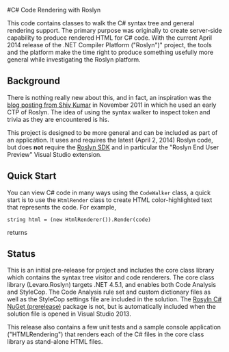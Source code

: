 #C# Code Rendering with Roslyn

This code contains classes to walk the C# syntax tree and general rendering support. The primary purpose was originally to create 
server-side capability to produce rendered HTML for C# code. With the current April 2014 release of the .NET Compiler Platform 
("Roslyn")" project, the tools and the platform make the time right to produce something usefully more general while investigating 
the Roslyn platform.

## Background ##
There is nothing really new about this, and in fact, an inspiration was the 
[blog posting from Shiv Kumar](http://www.matlus.com/c-to-html-syntax-highlighter-using-roslyn/ "C# to Html Syntax Highlighter using Roslyn") 
in November 2011 in which he used an early CTP of Roslyn. The idea of using the syntax walker to inspect token and trivia as they 
are encountered is his.

This project is designed to be more general and can be included as part of an application. It uses and requires the latest 
(April 2, 2014) Roslyn code, but does **not** require the 
[Roslyn SDK](http://roslyn.codeplex.com/ "The open source Roslyn compiler platform project") and in particular the 
"Roslyn End User Preview" Visual Studio extension.

## Quick Start ##
You can view C# code in many ways using the <code>CodeWalker</code> class, a quick start is to use the <code>HtmlRender</code>
class to create HTML color-highlighted text that represents the code. For example, 

    string html = (new HtmlRenderer()).Render(code)

returns

## Status ##
This is an initial pre-release for project and includes the core class library which contains the 
syntax tree visitor and code renderers. The core class library (Levaro.Roslyn) targets .NET 4.5.1, and enables both Code Analysis
and StyleCop. The Code Analysis rule set and custom dictionary files as well as the StyleCop settings file are included in the
solution. The 
[Rosyln C# NuGet (prerelease)](http://www.nuget.org/packages/Microsoft.CodeAnalysis.CSharp/0.6.4033103-beta/ ".NET Compiler Platform -- Roslyn -- support for C#, Microsoft.CodeAnalysis.CSharp.dll.") 
package is not, but is automatically included when the solution file is opened in Visual Studio 2013.

This release also contains a few unit tests and a sample console application ("HTMLRendering") that renders each of the C# files 
in the core class library as stand-alone HTML files.

